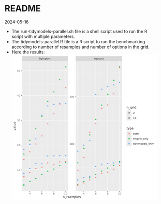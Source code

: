 README
================
2024-05-16

- The run-tidymodels-parallel.sh file is a shell script used to run the
  R script with multiple parameters.
- The tidymodels-parallel.R file is a R script to run the benchmarking
  according to number of resamples and number of options in the grid.
- Here the results: ![](results.png)
